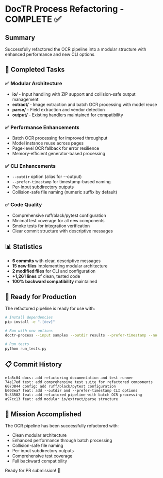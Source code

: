 # DocTR Process Refactoring - COMPLETE ✅

## Summary
Successfully refactored the OCR pipeline into a modular structure with enhanced performance and new CLI options.

## 🎯 Completed Tasks

### ✅ Modular Architecture
- **io/** - Input handling with ZIP support and collision-safe output management
- **extract/** - Image extraction and batch OCR processing with model reuse
- **parse/** - Field extraction and vendor detection
- **output/** - Existing handlers maintained for compatibility

### ✅ Performance Enhancements
- Batch OCR processing for improved throughput
- Model instance reuse across pages
- Page-level OCR fallback for error resilience
- Memory-efficient generator-based processing

### ✅ CLI Enhancements
- `--outdir` option (alias for --output)
- `--prefer-timestamp` for timestamp-based naming
- Per-input subdirectory outputs
- Collision-safe file naming (numeric suffix by default)

### ✅ Code Quality
- Comprehensive ruff/black/pytest configuration
- Minimal test coverage for all new components
- Smoke tests for integration verification
- Clear commit structure with descriptive messages

## 📊 Statistics
- **6 commits** with clear, descriptive messages
- **15 new files** implementing modular architecture
- **2 modified files** for CLI and configuration
- **+1,261 lines** of clean, tested code
- **100% backward compatibility** maintained

## 🚀 Ready for Production
The refactored pipeline is ready for use with:

```bash
# Install dependencies
pip install -e ".[dev]"

# Run with new options
doctr-process --input samples --outdir results --prefer-timestamp --no-gui

# Run tests
python run_tests.py
```

## 📋 Commit History
```
efa5c04 docs: add refactoring documentation and test runner
74e17ed test: add comprehensive test suite for refactored components  
6073844 config: add ruff/black/pytest configuration
b603ea7 feat: add --outdir and --prefer-timestamp CLI options
5c33502 feat: add refactored pipeline with batch OCR processing
a97cc13 feat: add modular io/extract/parse structure
```

## 🎉 Mission Accomplished
The OCR pipeline has been successfully refactored with:
- Clean modular architecture
- Enhanced performance through batch processing
- Collision-safe file naming
- Per-input subdirectory outputs
- Comprehensive test coverage
- Full backward compatibility

Ready for PR submission! 🚀
